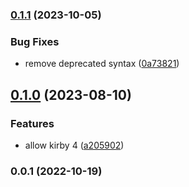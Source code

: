 

### [0.1.1](https://github.com/femundfilou/kirby-vite/compare/v0.1.0...v0.1.1) (2023-10-05)


### Bug Fixes

* remove deprecated syntax ([0a73821](https://github.com/femundfilou/kirby-vite/commit/0a738210d1fe8d2a396d1ea7cf578cbf678d56e9))

## [0.1.0](https://github.com/femundfilou/kirby-vite/compare/v0.0.1...v0.1.0) (2023-08-10)


### Features

* allow kirby 4 ([a205902](https://github.com/femundfilou/kirby-vite/commit/a205902c2266419157aa3f8d30a6e79363479471))

### 0.0.1 (2022-10-19)
